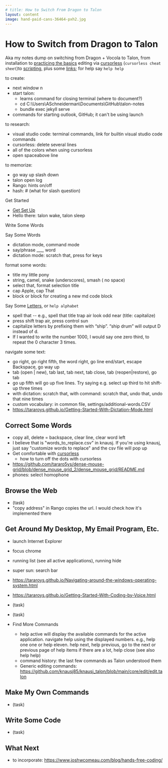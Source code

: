 ```yaml
---
# title: How to Switch From Dragon to Talon
layout: content
image: hand-paid-cans-36464-pxh2.jpg
---
```


<h1>How to Switch from Dragon to Talon</h1>


Aka my notes dump on switching from Dragon  + Vocola to Talon, from installation to [practicing the basics](https://chaosparrot.github.io/talon_practice/) editing via  [cursorless](pages/basics-write/cursorless.html) (`cursorless cheat sheet`)to  [scripting](pages/scripting/scripting-talon.html), plus some [links](pages/help/links.html); for help say `help help`

to create:
- next window n
- start talon: 
  - learns command for closing terminal (where to document?)
  - cd C:\Users\ASchneiderman\Documents\GitHub\talon-notes
  - bundle exec jekyll serve
- commands for starting outlook, GitHub; it can't be using  launch

to research:
- visual studio code: terminal commands, link for builtin visual studio code commands
- cursorless: delete several lines
- all of the colors when using cursorless
- open spaceabove line

to memorize:
- go way up slash down
- talon open log
- Rango: hints on/off
- hash: # (what for slash question)




Get Started
- [Get Set Up](pages/install/get-setup.html)
- Hello there: talon wake, talon sleep

Write Some Words

Say Some Words
- dictation mode, command mode
- say/phrase ___, word <a-word>
- dictation mode: scratch that, press for keys

format some words:
-  title my little pony
-  string, camel, snake (underscores), smash ( no space)
- select that, format selection title
- cap Apple,   cap That
- block or <language> block for creating a new md code block


Say Some  [Letters](basics-write/Alphabet.html), or  `help alphabet`
-  spell that -- e.g., spell that title trap air look odd near (title: capitalize)
-  press shift trap air, press control  sun
-  capitalize letters by prefixing them with “ship”. “ship drum” will output D instead of d.
-  If I wanted to write the number 1000, I would say one zero third, to repeat the 0 character 3 times.

navigate some text:
- go right, go right fifth, the word right, go line end/start, escape Backspace, go way up
- tab (open | new), tab last, tab next, tab close, tab (reopen|restore), go tab <number>
- go up fifth will go up five lines. Try saying e.g. select up third to hit shift-up three times
-  with dictation: scratch that, with command: scratch that, undo that, undo that nine times
- custom vocabulary: in common file, settings/additional-words.CSV
- https://tararoys.github.io/Getting-Started-With-Dictation-Mode.html


## Correct Some Words
-  copy all, delete = backspace, clear line, clear word left
- I believe that is "words_to_replace.csv" in knausj. If you're using knausj, just say "customize words to replace" and the csv file will pop up
- Get comfortable with [cursorless](basics-write/cursorless.html)
  - how to turn off the dots with cursorless
- https://github.com/tararo5ys/dense-mouse-grid/blob/dense_mouse_grid_2/dense_mouse_grid/README.md
- phones:  select homophone

## Browse the Web

- (task)
- "copy address" in Rango copies the url. I would check how it's implemented there

## Get Around My Desktop,   My Email Program, Etc.
- launch Internet Explorer
- focus chrome
- running list         (see all active applications),  running hide 
-  super sun: search bar
- https://tararoys.github.io/Navigating-around-the-windows-operating-system.html
- https://tararoys.github.io/Getting-Started-With-Coding-by-Voice.html

- (task)
- (task)
- Find More Commands
  - help active will display the available commands for the active application. navigate help using the displayed numbers. e.g., help one one or help eleven.  help next, help previous, go to the next or previous page of help items if there are a lot, help close (see also help help)
  - command history: the last few commands as Talon understood them
  - Generic editing commands: https://github.com/knausj85/knausj_talon/blob/main/core/edit/edit.talon


## Make My Own Commands
- (task)

## Write Some Code
- (task)


## What Next


- to incorporate: https://www.joshwcomeau.com/blog/hands-free-coding/

